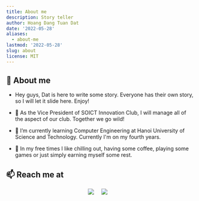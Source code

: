 ```yaml
---
title: About me
description: Story teller
author: Hoang Dang Tuan Dat
date: '2022-05-28'
aliases:
  - about-me
lastmod: '2022-05-28'
slug: about
license: MIT
---
```


## 🔭 About me
- Hey guys, Dat is here to write some story. Everyone has their own story, so I will let it slide here. Enjoy!

- 👀 As the Vice President of SOICT Innovation Club, I will manage all of the aspect of our club. Together we go wild!

- 🌱 I’m currently learning Computer Engineering at Hanoi University of Science and Technology. Currently I'm on my fourth years.

- 💞️ In my free times I like chilling out, having some coffee, playing some games or just simply earning myself some rest.

## 📫 Reach me at
<p align="center">
  <a target="_blank"href="https://www.facebook.com/shinya.Ft/"><img src="https://img.shields.io/badge/Facebook-1877F2?style=for-the-badge&logo=facebook&logoColor=white" /></a>&nbsp;&nbsp;&nbsp;&nbsp;
  <a href="mailto:shinya.ft@gmail.com?subject=Hello%20Tuan%20Dat,%20From%20Github"><img src="https://img.shields.io/badge/gmail-%23D14836.svg?&style=for-the-badge&logo=gmail&logoColor=white" /></a>&nbsp;&nbsp;&nbsp;&nbsp;
</p>